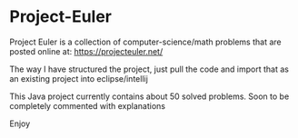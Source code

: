 # Project-Euler

Project Euler is a collection of computer-science/math problems that are posted online at:
https://projecteuler.net/

The way I have structured the project, just pull the code and import that as an existing project into eclipse/intellij

This Java project currently contains about 50 solved problems. 
Soon to be completely commented with explanations

Enjoy 

